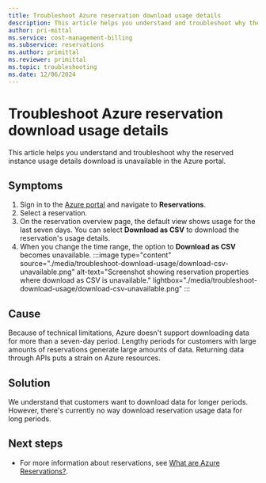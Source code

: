 ```yaml
---
title: Troubleshoot Azure reservation download usage details
description: This article helps you understand and troubleshoot why the reserved instance usage details download is unavailable in the Azure portal.
author: pri-mittal
ms.service: cost-management-billing
ms.subservice: reservations
ms.author: primittal
ms.reviewer: primittal
ms.topic: troubleshooting
ms.date: 12/06/2024
---
```


# Troubleshoot Azure reservation download usage details

This article helps you understand and troubleshoot why the reserved instance usage details download is unavailable in the Azure portal.

## Symptoms

1. Sign in to the [Azure portal](https://portal.azure.com/) and navigate to **Reservations**.
1. Select a reservation.
1. On the reservation overview page, the default view shows usage for the last seven days. You can select **Download as CSV** to download the reservation's usage details.
1. When you change the time range, the option to **Download as CSV** becomes unavailable.
    :::image type="content" source="./media/troubleshoot-download-usage/download-csv-unavailable.png" alt-text="Screenshot showing  reservation properties where download as CSV is unavailable." lightbox="./media/troubleshoot-download-usage/download-csv-unavailable.png" :::

## Cause

Because of technical limitations, Azure doesn't support downloading data for more than a seven-day period. Lengthy periods for customers with large amounts of reservations generate large amounts of data. Returning data through APIs puts a strain on Azure resources.

## Solution

We understand that customers want to download data for longer periods. However, there's currently no way download reservation usage data for long periods.

## Next steps

- For more information about reservations, see [What are Azure Reservations?](save-compute-costs-reservations.md).